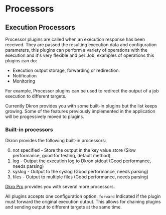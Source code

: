 # Processors

## Execution Processors

Processor plugins are called when an execution response has been received. They are passed the resulting execution data and configuration parameters, this plugins can perform a variety of operations with the execution and it's very flexible and per Job, examples of operations this plugins can do:

* Execution output storage, forwarding or redirection.
* Notification
* Monitoring

For example, Processor plugins can be used to redirect the output of a job execution to different targets.

Currently Dkron provides you with some built-in plugins but the list keeps growing. Some of the features previously implemented in the application will be progessively moved to plugins.

### Built-in processors

Dkron provides the following built-in processors:

0. not specified - Store the output in the key value store (Slow performance, good for testing, default method)
0. log - Output the execution log to Dkron stdout (Good performance, needs parsing)
0. syslog - Output to the syslog (Good performance, needs parsing)
0. files - Output to multiple files (Good performance, needs parsing)

[Dkro Pro](/pro/) provides you with several more processors.

All plugins accepts one configuration option: `forward` Indicated if the plugin must forward the original execution output. This allows for chaining plugins and sending output to different targets at the same time.
